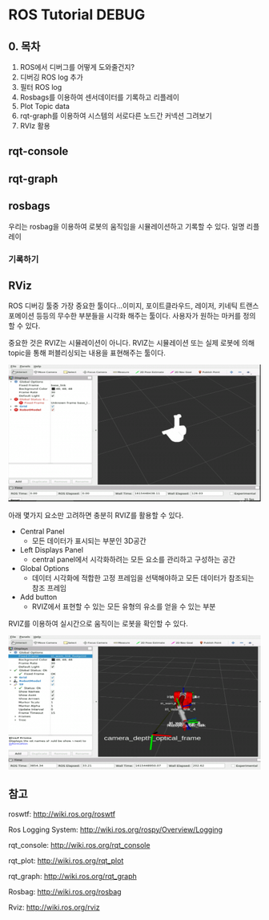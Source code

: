 # ROS Tutorial DEBUG



## 0. 목차

1. ROS에서 디버그를 어떻게 도와줄건지?
2. 디버깅 ROS log 추가
3. 필터 ROS log
4. Rosbags를 이용하여 센서데이터를 기록하고 리플레이
5. Plot Topic data
6. rqt-graph를 이용하여 시스템의 서로다른 노드간 커넥션 그려보기
7. RVIz 활용





## rqt-console



## rqt-graph



## rosbags

우리는 rosbag을 이용하여 로봇의 움직임을 시뮬레이션하고 기록할 수 있다. 일명 리플레이

###  기록하기





## RViz

ROS 디버깅 툴중 가장 중요한 툴이다...이미지, 포이트클라우드, 레이저, 키네틱 트랜스 포메이션 등등의 무수한 부분들을 시각화 해주는 툴이다. 사용자가 원하는 마커를 정의할 수 있다. 

중요한 것은 RVIZ는 시뮬레이션이 아니다. RVIZ는 시뮬레이션 또는 실제 로봇에 의해 topic을 통해 퍼블리싱되는 내용을 표현해주는 툴이다.

<img src="images/ROS_tutorial_Debug/image-20210311164050256.png" alt="image-20210311164050256" style="zoom:80%;" />

아래 몇가지 요소만 고려하면 충분히 RVIZ를 활용할 수 있다.

- Central Panel
  - 모든 데이터가 표시되는 부분인 3D공간
- Left Displays Panel
  - central panel에서 시각화하려는 모든 요소를 관리하고 구성하는 공간
- Global Options
  - 데이터 시각화에 적합한 고정 프레임을 선택해야하고 모든 데이터가 참조되는 참조 프레임
- Add button
  - RVIZ에서 표현할 수 있는 모든 유형의 유소를 얻을 수 있는 부분

RVIZ를 이용하여 실시간으로 움직이는 로봇을 확인할 수 있다. 

<img src="images/ROS_tutorial_Debug/image-20210311164920215.png" alt="image-20210311164920215" style="zoom:80%;" />





## 참고

roswtf: http://wiki.ros.org/roswtf

Ros Logging System: http://wiki.ros.org/rospy/Overview/Logging

rqt_console: http://wiki.ros.org/rqt_console

rqt_plot: http://wiki.ros.org/rqt_plot

rqt_graph: http://wiki.ros.org/rqt_graph

Rosbag: http://wiki.ros.org/rosbag

Rviz: http://wiki.ros.org/rviz